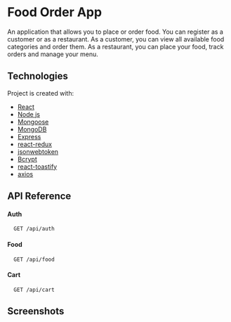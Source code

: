 
# Food Order App

An application that allows you to place or order food. You can register as a customer or as a restaurant. As a customer, you can view all available food categories and order them. As a restaurant, you can place your food, track orders and manage your menu.


## Technologies
Project is created with:
- [React](https://reactjs.org)
- [Node js](https://nodejs.org/en/)
- [Mongoose](https://mongoosejs.com)
- [MongoDB](https://www.mongodb.com)
- [Express](https://expressjs.com)
- [react-redux](https://www.npmjs.com/package/react-redux)
- [jsonwebtoken](https://www.npmjs.com/package/jsonwebtoken)
- [Bcrypt](https://www.npmjs.com/package/bcrypt)
- [react-toastify](https://www.npmjs.com/package/react-toastify)
- [axios](https://www.npmjs.com/package/axios)


## API Reference

#### Auth

```http
  GET /api/auth
```
#### Food
```http
  GET /api/food
```
#### Cart
```http
  GET /api/cart
```


## Screenshots




